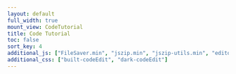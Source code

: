 ```yaml
---
layout: default
full_width: true
mount_view: CodeTutorial
title: Code Tutorial
toc: false
sort_key: 4
additional_js: ["FileSaver.min", "jszip.min", "jszip-utils.min", "editorBuild/code_edit/built-codeEdit.min"]
additional_css: ["built-codeEdit", "dark-codeEdit"]
---
```


<div id="code-tutorial-container"></div>
